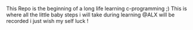 This Repo is the beginning of a long life learning c-programming ;) This is where all the little baby steps i  will take during learning @ALX will be recorded i just wish my self luck ! 
